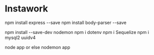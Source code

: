 # Instawork

npm install express --save
npm install body-parser --save

npm install --save-dev nodemon
npm i dotenv
npm i Sequelize
npm i mysql2 uuidv4

node app or else nodemon app
